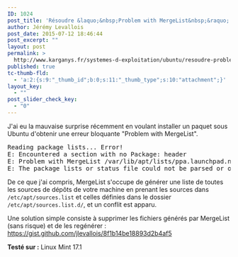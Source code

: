 ```yaml
---
ID: 1024
post_title: 'Résoudre &laquo;&nbsp;Problem with MergeList&nbsp;&raquo; quand on met à jour ses dépôts Ubuntu'
author: Jérémy Levallois
post_date: 2015-07-12 18:46:44
post_excerpt: ""
layout: post
permalink: >
  http://www.karganys.fr/systemes-d-exploitation/ubuntu/resoudre-problem-with-mergelist-quand-on-met-a-jour-ses-depots-ubuntu/
published: true
tc-thumb-fld:
  - 'a:2:{s:9:"_thumb_id";b:0;s:11:"_thumb_type";s:10:"attachment";}'
layout_key:
  - ""
post_slider_check_key:
  - "0"
---
```

J'ai eu la mauvaise surprise récemment en voulant installer un paquet sous Ubuntu d'obtenir une erreur bloquante "Problem with MergeList".

<pre lang="sh">Reading package lists... Error!
E: Encountered a section with no Package: header
E: Problem with MergeList /var/lib/apt/lists/ppa.launchpad.net_banshee-team_ppa_ubuntu_dists_trusty_main_i18n_Translation-en
E: The package lists or status file could not be parsed or opened.</pre>

De ce que j'ai compris, MergeList s'occupe de générer une liste de toutes les sources de dépôts de votre machine en prenant les sources dans <code>/etc/apt/sources.list</code> et celles définies dans le dossier <code>/etc/apt/sources.list.d/</code>, et un conflit est apparu. 

Une solution simple consiste à supprimer les fichiers générés par MergeList (sans risque) et de les regénérer :
https://gist.github.com/jlevallois/8f1b14be18893d2b4af5

<strong>Testé sur :</strong> Linux Mint 17.1